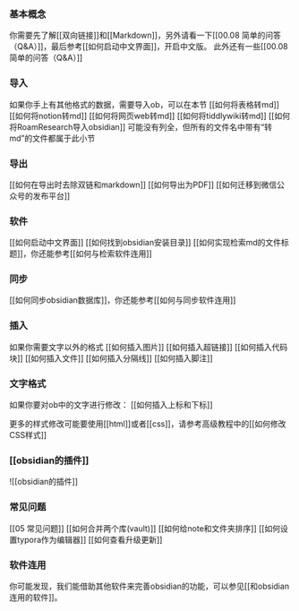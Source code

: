 ### 基本概念
你需要先了解[[双向链接]]和[[Markdown]]，另外请看一下[[00.08 简单的问答（Q&A）]]，最后参考[[如何启动中文界面]]，开启中文版。
此外还有一些[[00.08 简单的问答（Q&A）]]
### 导入
如果你手上有其他格式的数据，需要导入ob，可以在本节
[[如何将表格转md]]
[[如何将notion转md]]
[[如何将网页web转md]]
[[如何将tiddlywiki转md]]
[[如何将RoamResearch导入obsidian]]
可能没有列全，但所有的文件名中带有“转md”的文件都属于此小节

### 导出
[[如何在导出时去除双链和markdown]]
[[如何导出为PDF]]
[[如何迁移到微信公众号的发布平台]]

### 软件
[[如何启动中文界面]]
[[如何找到obsidian安装目录]]
[[如何实现检索md的文件标题]]，你还能参考[[如何与检索软件连用]]

### 同步
[[如何同步obsidian数据库]]，你还能参考[[如何与同步软件连用]]

### 插入
如果你需要文字以外的格式
[[如何插入图片]]
[[如何插入超链接]]
[[如何插入代码块]]
[[如何插入文件]]
[[如何插入分隔线]]
[[如何插入脚注]]

### 文字格式
如果你要对ob中的文字进行修改：
[[如何插入上标和下标]]

更多的样式修改可能要使用[[html]]或者[[css]]，请参考高级教程中的[[如何修改CSS样式]]

### [[obsidian的插件]]
![[obsidian的插件]]

### 常见问题
[[05 常见问题]]
[[如何合并两个库(vault)]]
[[如何给note和文件夹排序]]
[[如何设置typora作为编辑器]]
[[如何查看升级更新]]
### 软件连用
你可能发现，我们能借助其他软件来完善obsidian的功能，可以参见[[和obsidian连用的软件]]。